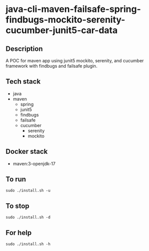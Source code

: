 # java-cli-maven-failsafe-spring-findbugs-mockito-serenity-cucumber-junit5-car-data

## Description
A POC for maven app using junit5
mockito, serenity, and cucumber framework
with findbugs and failsafe plugin.

## Tech stack
- java
- maven
	- spring
  - junit5
  - findbugs
  - failsafe
  - cucumber
	- serenity
	- mockito


## Docker stack
- maven:3-openjdk-17

## To run
`sudo ./install.sh -u`

## To stop
`sudo ./install.sh -d`

## For help
`sudo ./install.sh -h`
